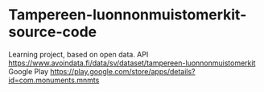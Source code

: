 # Tampereen-luonnonmuistomerkit-source-code

Learning project, based on open data.
API
https://www.avoindata.fi/data/sv/dataset/tampereen-luonnonmuistomerkit 
Google Play
https://play.google.com/store/apps/details?id=com.monuments.mnmts
